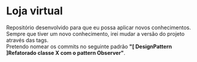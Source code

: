 # Loja virtual

Repositório desenvolvido para que eu possa aplicar novos conhecimentos.<br>
Sempre que tiver um novo conhecimento, irei mudar a versão do projeto através das tags.<br>
Pretendo nomear os commits no seguinte padrão <b>"[ DesignPattern ]Refatorado classe X com o pattern Observer"</b>.
